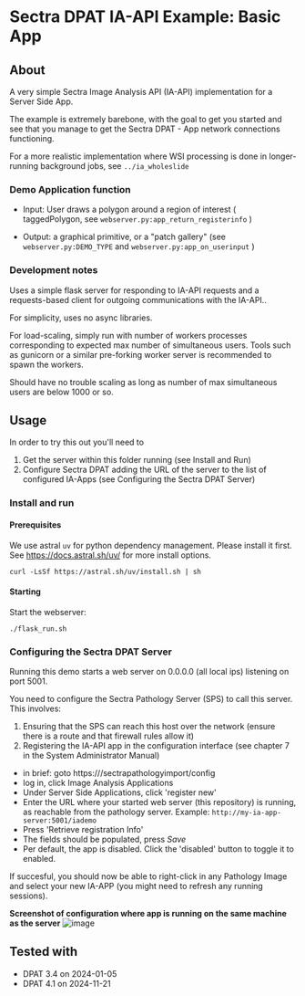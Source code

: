 # Sectra DPAT IA-API Example: Basic App

## About
A very simple Sectra Image Analysis API (IA-API) implementation for a Server Side App.

The example is extremely barebone, with the goal to get you started and see that you manage to get the Sectra DPAT - App network connections functioning.

For a more realistic implementation where WSI processing is done in longer-running background jobs, see `../ia_wholeslide`

### Demo Application function

- Input: User draws a polygon around a region of interest ( taggedPolygon, see `webserver.py:app_return_registerinfo` )

- Output: a graphical primitive, or a "patch gallery" (see `webserver.py:DEMO_TYPE` and `webserver.py:app_on_userinput` )

### Development notes
Uses a simple flask server for responding to IA-API requests and a requests-based client for outgoing communications with the IA-API..

For simplicity, uses no async libraries.

For load-scaling, simply run with number of workers processes corresponding to expected max number of simultaneous users. Tools such as gunicorn or a similar pre-forking worker server is recommended to spawn the workers.

Should have no trouble scaling as long as number of max simultaneous users are below 1000 or so.

## Usage

In order to try this out you'll need to

1. Get the server within this folder running (see Install and Run)
2. Configure Sectra DPAT adding the URL of the server to the list of configured IA-Apps (see Configuring the Sectra DPAT Server)

### Install and run

#### Prerequisites
We use astral `uv` for python dependency management. Please install it first. See https://docs.astral.sh/uv/ for more install options.

```
curl -LsSf https://astral.sh/uv/install.sh | sh
```

#### Starting

Start the webserver:

```
./flask_run.sh
```

### Configuring the Sectra DPAT Server

Running this demo starts a web server on 0.0.0.0 (all local ips) listening on port 5001.

You need to configure the Sectra Pathology Server (SPS) to call this server. This involves:

1. Ensuring that the SPS can reach this host over the network (ensure there is a route and that firewall rules allow it)
2. Registering the IA-API app in the configuration interface (see chapter 7 in the System Administrator Manual)
  - in brief: goto https://<pathologyserver>/sectrapathologyimport/config
  - log in, click Image Analysis Applications
  - Under Server Side Applications, click 'register new'
  - Enter the URL where your started web server (this repository) is running, as reachable from the pathology server. Example: `http://my-ia-app-server:5001/iademo`
  - Press 'Retrieve registration Info'
  - The fields should be populated, press *Save*
  - Per default, the app is disabled. Click the 'disabled' button to toggle it to enabled.

If succesful, you should now be able to right-click in any Pathology Image and select your new IA-APP (you might need to refresh any running sessions).

**Screenshot of configuration where app is running on the same machine as the server**
![image](https://github.com/user-attachments/assets/d3207da9-7b4e-47a7-ba2e-f27762785abe)



## Tested with

- DPAT 3.4 on 2024-01-05
- DPAT 4.1 on 2024-11-21
